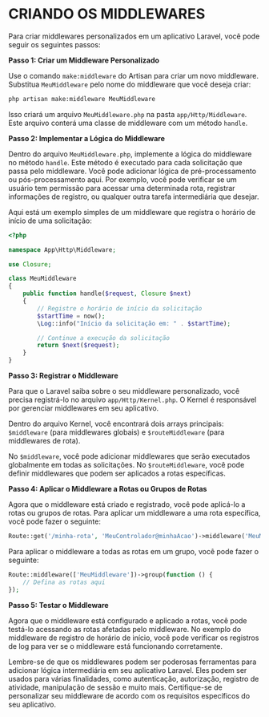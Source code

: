 # CRIANDO OS MIDDLEWARES
Para criar middlewares personalizados em um aplicativo Laravel, você pode seguir os seguintes passos:

**Passo 1: Criar um Middleware Personalizado**

Use o comando `make:middleware` do Artisan para criar um novo middleware. Substitua `MeuMiddleware` pelo nome do middleware que você deseja criar:

```bash
php artisan make:middleware MeuMiddleware
```

Isso criará um arquivo `MeuMiddleware.php` na pasta `app/Http/Middleware`. Este arquivo conterá uma classe de middleware com um método `handle`.

**Passo 2: Implementar a Lógica do Middleware**

Dentro do arquivo `MeuMiddleware.php`, implemente a lógica do middleware no método `handle`. Este método é executado para cada solicitação que passa pelo middleware. Você pode adicionar lógica de pré-processamento ou pós-processamento aqui. Por exemplo, você pode verificar se um usuário tem permissão para acessar uma determinada rota, registrar informações de registro, ou qualquer outra tarefa intermediária que desejar.

Aqui está um exemplo simples de um middleware que registra o horário de início de uma solicitação:

```php
<?php

namespace App\Http\Middleware;

use Closure;

class MeuMiddleware
{
    public function handle($request, Closure $next)
    {
        // Registre o horário de início da solicitação
        $startTime = now();
        \Log::info("Início da solicitação em: " . $startTime);

        // Continue a execução da solicitação
        return $next($request);
    }
}
```

**Passo 3: Registrar o Middleware**

Para que o Laravel saiba sobre o seu middleware personalizado, você precisa registrá-lo no arquivo `app/Http/Kernel.php`. O Kernel é responsável por gerenciar middlewares em seu aplicativo.

Dentro do arquivo Kernel, você encontrará dois arrays principais: `$middleware` (para middlewares globais) e `$routeMiddleware` (para middlewares de rota).

No `$middleware`, você pode adicionar middlewares que serão executados globalmente em todas as solicitações. No `$routeMiddleware`, você pode definir middlewares que podem ser aplicados a rotas específicas.

**Passo 4: Aplicar o Middleware a Rotas ou Grupos de Rotas**

Agora que o middleware está criado e registrado, você pode aplicá-lo a rotas ou grupos de rotas. Para aplicar um middleware a uma rota específica, você pode fazer o seguinte:

```php
Route::get('/minha-rota', 'MeuControlador@minhaAcao')->middleware('MeuMiddleware');
```

Para aplicar o middleware a todas as rotas em um grupo, você pode fazer o seguinte:

```php
Route::middleware(['MeuMiddleware'])->group(function () {
    // Defina as rotas aqui
});
```

**Passo 5: Testar o Middleware**

Agora que o middleware está configurado e aplicado a rotas, você pode testá-lo acessando as rotas afetadas pelo middleware. No exemplo do middleware de registro de horário de início, você pode verificar os registros de log para ver se o middleware está funcionando corretamente.

Lembre-se de que os middlewares podem ser poderosas ferramentas para adicionar lógica intermediária em seu aplicativo Laravel. Eles podem ser usados para várias finalidades, como autenticação, autorização, registro de atividade, manipulação de sessão e muito mais. Certifique-se de personalizar seu middleware de acordo com os requisitos específicos do seu aplicativo.